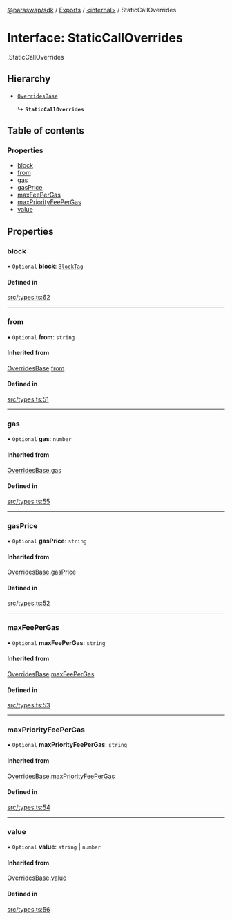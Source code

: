 [@paraswap/sdk](../README.md) / [Exports](../modules.md) / [<internal\>](../modules/internal_.md) / StaticCallOverrides

# Interface: StaticCallOverrides

[<internal>](../modules/internal_.md).StaticCallOverrides

## Hierarchy

- [`OverridesBase`](internal_.OverridesBase.md)

  ↳ **`StaticCallOverrides`**

## Table of contents

### Properties

- [block](internal_.StaticCallOverrides.md#block)
- [from](internal_.StaticCallOverrides.md#from)
- [gas](internal_.StaticCallOverrides.md#gas)
- [gasPrice](internal_.StaticCallOverrides.md#gasprice)
- [maxFeePerGas](internal_.StaticCallOverrides.md#maxfeepergas)
- [maxPriorityFeePerGas](internal_.StaticCallOverrides.md#maxpriorityfeepergas)
- [value](internal_.StaticCallOverrides.md#value)

## Properties

### block

• `Optional` **block**: [`BlockTag`](../modules/internal_.md#blocktag-1)

#### Defined in

[src/types.ts:62](https://github.com/paraswap/paraswap-sdk/blob/chore/txParams_positiveSlippageToUser/src/types.ts#L62)

___

### from

• `Optional` **from**: `string`

#### Inherited from

[OverridesBase](internal_.OverridesBase.md).[from](internal_.OverridesBase.md#from)

#### Defined in

[src/types.ts:51](https://github.com/paraswap/paraswap-sdk/blob/chore/txParams_positiveSlippageToUser/src/types.ts#L51)

___

### gas

• `Optional` **gas**: `number`

#### Inherited from

[OverridesBase](internal_.OverridesBase.md).[gas](internal_.OverridesBase.md#gas)

#### Defined in

[src/types.ts:55](https://github.com/paraswap/paraswap-sdk/blob/chore/txParams_positiveSlippageToUser/src/types.ts#L55)

___

### gasPrice

• `Optional` **gasPrice**: `string`

#### Inherited from

[OverridesBase](internal_.OverridesBase.md).[gasPrice](internal_.OverridesBase.md#gasprice)

#### Defined in

[src/types.ts:52](https://github.com/paraswap/paraswap-sdk/blob/chore/txParams_positiveSlippageToUser/src/types.ts#L52)

___

### maxFeePerGas

• `Optional` **maxFeePerGas**: `string`

#### Inherited from

[OverridesBase](internal_.OverridesBase.md).[maxFeePerGas](internal_.OverridesBase.md#maxfeepergas)

#### Defined in

[src/types.ts:53](https://github.com/paraswap/paraswap-sdk/blob/chore/txParams_positiveSlippageToUser/src/types.ts#L53)

___

### maxPriorityFeePerGas

• `Optional` **maxPriorityFeePerGas**: `string`

#### Inherited from

[OverridesBase](internal_.OverridesBase.md).[maxPriorityFeePerGas](internal_.OverridesBase.md#maxpriorityfeepergas)

#### Defined in

[src/types.ts:54](https://github.com/paraswap/paraswap-sdk/blob/chore/txParams_positiveSlippageToUser/src/types.ts#L54)

___

### value

• `Optional` **value**: `string` \| `number`

#### Inherited from

[OverridesBase](internal_.OverridesBase.md).[value](internal_.OverridesBase.md#value)

#### Defined in

[src/types.ts:56](https://github.com/paraswap/paraswap-sdk/blob/chore/txParams_positiveSlippageToUser/src/types.ts#L56)
